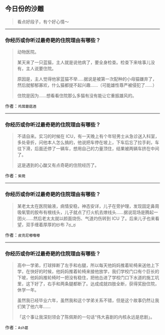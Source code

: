 ## 今日份的沙雕

> 看点好段子，有个好心情～


 
---

### 你经历或你听过最奇葩的住院理由有哪些？

> 动物医院。
> 
> 某天来了一只蓝猫，主人就是说他病了，要全身检查。检查下来啥事儿没有，主人说要住院。
> 
> 原因是，主人觉得他家蓝猫不举.....据说是被第一次配种的小母猫嫌弃了，然后就郁郁寡欢，什么猫都提不起兴趣……（可能雄性尊严被侵犯了……）
> 
> 住院是因为……想看看住院那么多猫有没有能让它重振雄风的。


作者：`鸡茸蘑菇酒`

---

### 你经历或你听过最奇葩的住院理由有哪些？

> 不请自来。实习的时候在 ICU，有一天晚上有个年轻男士从急诊送入科室，多处骨折，问他本人怎么搞的，他说把车停在坡上，下车后忘了拉手刹，车往下滑，后面还停了一辆车，想用自己的力量顶住，结果被两辆车挤在中间了。
> 
> 这是遇到的心酸又有点奇葩的住院经历了。


作者：`紫菀`

---

### 你经历或你听过最奇葩的住院理由有哪些？

> 某老太太在医院输液，病情安稳，神态安详，儿子在旁护理，发现固定鼻周吸氧管的胶布有根线头，儿子就点了打火机去燎线头……据说现场是腾起一团火……然后老太太就以颜面烧伤、气道灼伤转到 ICU 了。后来儿子也来看望，双手缠着厚厚的纱布 7ಥ_ಥ


作者：`皮克尼嘟噜嘟`

---

### 你经历或你听过最奇葩的住院理由有哪些？

> 高中一学弟，打球摔断了左手和右腿，所以每天他妈妈推着轮椅来送他上下学，在快好的时候，他妈妈推着轮椅来接他放学，我们学校门口有个巨长的下坡，他妈妈推轮椅时一把没有稳住，把他怂进了学校门口下水道的施工坑里，这下好了，右手和两条腿都断了。达成成就四肢全断，获得奖励住院，休学一年。
> 
> 虽然我已经毕业六年，虽然我和这个学弟关系不错，但是这个故事仍然让我们笑了他六年……
> 
> 「这个事让我深刻领会了陈佩斯的一句话“伟大喜剧的内核永远是悲剧」。


作者：`Ash葛`